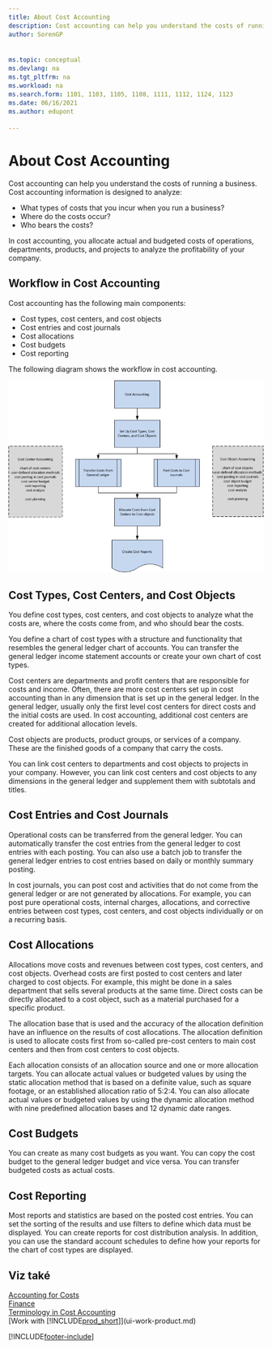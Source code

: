 ```yaml
---
title: About Cost Accounting
description: Cost accounting can help you understand the costs of running a business. Cost accounting information is designed to analyze various issues.  
author: SorenGP


ms.topic: conceptual
ms.devlang: na
ms.tgt_pltfrm: na
ms.workload: na
ms.search.form: 1101, 1103, 1105, 1108, 1111, 1112, 1124, 1123
ms.date: 06/16/2021
ms.author: edupont

---
```

# About Cost Accounting
Cost accounting can help you understand the costs of running a business. Cost accounting information is designed to analyze:

- What types of costs that you incur when you run a business?
- Where do the costs occur?
- Who bears the costs?

In cost accounting, you allocate actual and budgeted costs of operations, departments, products, and projects to analyze the profitability of your company.

## Workflow in Cost Accounting
Cost accounting has the following main components:

- Cost types, cost centers, and cost objects
- Cost entries and cost journals
- Cost allocations
- Cost budgets
- Cost reporting

The following diagram shows the workflow in cost accounting.

![Cost Accounting overview.](media/costaccountingoverview.png "CostAccountingOverview")

## Cost Types, Cost Centers, and Cost Objects
You define cost types, cost centers, and cost objects to analyze what the costs are, where the costs come from, and who should bear the costs.

You define a chart of cost types with a structure and functionality that resembles the general ledger chart of accounts. You can transfer the general ledger income statement accounts or create your own chart of cost types.

Cost centers are departments and profit centers that are responsible for costs and income. Often, there are more cost centers set up in cost accounting than in any dimension that is set up in the general ledger. In the general ledger, usually only the first level cost centers for direct costs and the initial costs are used. In cost accounting, additional cost centers are created for additional allocation levels.

Cost objects are products, product groups, or services of a company. These are the finished goods of a company that carry the costs.

You can link cost centers to departments and cost objects to projects in your company. However, you can link cost centers and cost objects to any dimensions in the general ledger and supplement them with subtotals and titles.

## Cost Entries and Cost Journals
Operational costs can be transferred from the general ledger. You can automatically transfer the cost entries from the general ledger to cost entries with each posting. You can also use a batch job to transfer the general ledger entries to cost entries based on daily or monthly summary posting.

In cost journals, you can post cost and activities that do not come from the general ledger or are not generated by allocations. For example, you can post pure operational costs, internal charges, allocations, and corrective entries between cost types, cost centers, and cost objects individually or on a recurring basis.

## Cost Allocations
Allocations move costs and revenues between cost types, cost centers, and cost objects. Overhead costs are first posted to cost centers and later charged to cost objects. For example, this might be done in a sales department that sells several products at the same time. Direct costs can be directly allocated to a cost object, such as a material purchased for a specific product.

The allocation base that is used and the accuracy of the allocation definition have an influence on the results of cost allocations. The allocation definition is used to allocate costs first from so-called pre-cost centers to main cost centers and then from cost centers to cost objects.

Each allocation consists of an allocation source and one or more allocation targets. You can allocate actual values or budgeted values by using the static allocation method that is based on a definite value, such as square footage, or an established allocation ratio of 5:2:4. You can also allocate actual values or budgeted values by using the dynamic allocation method with nine predefined allocation bases and 12 dynamic date ranges.

## Cost Budgets
You can create as many cost budgets as you want. You can copy the cost budget to the general ledger budget and vice versa. You can transfer budgeted costs as actual costs.

## Cost Reporting
Most reports and statistics are based on the posted cost entries. You can set the sorting of the results and use filters to define which data must be displayed. You can create reports for cost distribution analysis. In addition, you can use the standard account schedules to define how your reports for the chart of cost types are displayed.

## Viz také
[Accounting for Costs](finance-manage-cost-accounting.md)  
[Finance](finance.md)   
[Terminology in Cost Accounting](finance-terminology-in-cost-accounting.md)  
[Work with [!INCLUDE[prod_short](includes/prod_short.md)]](ui-work-product.md)


[!INCLUDE[footer-include](includes/footer-banner.md)]